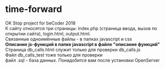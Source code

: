 # time-forward
OK Stop project for beCoder 2018 <br>
К сайту относятся три страницы: index.php (страница ввода, вызов по открытии сайта), login.html, output.html. <br>
Связанные одноимённые файлы - в папках javascript и css <br>
**Описание js-функций в папке javascript в файле "описание функций"** <br>
Страница db_calls.html служит только для проверки db_calls.js <br>
Файл db_calls_test тоже только для проверки<br>
файл .sql - база данных. Понадобится вам после установки OpenServer
